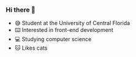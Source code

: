 ### Hi there 👋
-	:sweat_smile: Student at the University of Central Florida
-	:keyboard: Interested in front-end development
-	:computer: Studying computer science
- :cat: Likes cats
<!--
**dedaredevil/dedaredevil** is a ✨ _special_ ✨ repository because its `README.md` (this file) appears on your GitHub profile.

Here are some ideas to get you started:

- 🔭 I’m currently working on ...
- 🌱 I’m currently learning ...
- 👯 I’m looking to collaborate on ...
- 🤔 I’m looking for help with ...
- 💬 Ask me about ...
- 📫 How to reach me: ...
- 😄 Pronouns: ...
- ⚡ Fun fact: ...
-->
